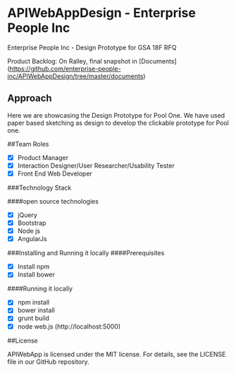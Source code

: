 # APIWebAppDesign - Enterprise People Inc
Enterprise People Inc  - Design Prototype for GSA 18F RFQ

Product Backlog: On Ralley, final snapshot in [Documents] (https://github.com/enterprise-people-inc/APIWebAppDesign/tree/master/documents)

## Approach

Here we are showcasing the Design Prototype for Pool One. We have used paper based sketching as design to develop the clickable prototype for Pool one.

##Team Roles
- [x] Product Manager
- [x] Interaction Designer/User Researcher/Usability Tester
- [x] Front End Web Developer

###Technology Stack 

####open source technologies
- [x] jQuery
- [x] Bootstrap
- [x] Node js
- [x] AngularJs

###Installing and Running it locally
####Prerequisites
- [x] Install npm
- [x] Install bower

####Running it locally
- [x] npm install
- [x] bower install
- [x] grunt build
- [x] node web.js (http://localhost:5000)

##License

APIWebApp is licensed under the MIT license. For details, see the LICENSE file in our GitHub repository.

